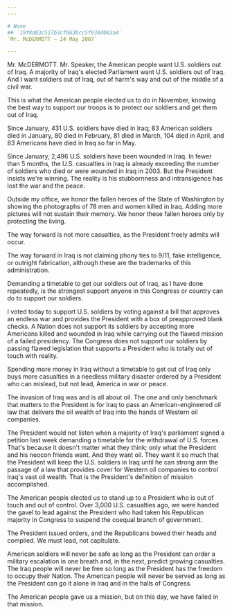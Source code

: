 ```yaml
---
---

# None
## `19f8d83c517b3cf063bcc5f938d083a4`
`Mr. McDERMOTT — 24 May 2007`

---
```



Mr. McDERMOTT. Mr. Speaker, the American people want U.S. soldiers 
out of Iraq. A majority of Iraq's elected Parliament want U.S. soldiers 
out of Iraq. And I want soldiers out of Iraq, out of harm's way and out 
of the middle of a civil war.

This is what the American people elected us to do in November, 
knowing the best way to support our troops is to protect our soldiers 
and get them out of Iraq.

Since January, 431 U.S. soldiers have died in Iraq; 83 American 
soldiers died in January, 80 died in February, 81 died in March, 104 
died in April, and 83 Americans have died in Iraq so far in May.

Since January, 2,496 U.S. soldiers have been wounded in Iraq. In 
fewer than 5 months, the U.S. casualties in Iraq is already exceeding 
the number of soldiers who died or were wounded in Iraq in 2003. But 
the President insists we're winning. The reality is his stubbornness 
and intransigence has lost the war and the peace.

Outside my office, we honor the fallen heroes of the State of 
Washington by showing the photographs of 78 men and women killed in 
Iraq. Adding more pictures will not sustain their memory. We honor 
these fallen heroes only by protecting the living.

The way forward is not more casualties, as the President freely 
admits will occur.

The way forward in Iraq is not claiming phony ties to 9/11, fake 
intelligence, or outright fabrication, although these are the 
trademarks of this administration.

Demanding a timetable to get our soldiers out of Iraq, as I have done 
repeatedly, is the strongest support anyone in this Congress or country 
can do to support our soldiers.

I voted today to support U.S. soldiers by voting against a bill that 
approves an endless war and provides the President with a box of 
preapproved blank checks. A Nation does not support its soldiers by 
accepting more Americans killed and wounded in Iraq while carrying out 
the flawed mission of a failed presidency. The Congress does not 
support our soldiers by passing flawed legislation that supports a 
President who is totally out of touch with reality.

Spending more money in Iraq without a timetable to get out of Iraq 
only buys more casualties in a needless military disaster ordered by a 
President who can mislead, but not lead, America in war or peace.

The invasion of Iraq was and is all about oil. The one and only 
benchmark that matters to the President is for Iraq to pass an 
American-engineered oil law that delivers the oil wealth of Iraq into 
the hands of Western oil companies.

The President would not listen when a majority of Iraq's parliament 
signed a petition last week demanding a timetable for the withdrawal of 
U.S. forces. That's because it doesn't matter what they think; only 
what the President and his neocon friends want. And they want oil. They 
want it so much that the President will keep the U.S. soldiers in Iraq 
until he can strong arm the passage of a law that provides cover for 
Western oil companies to control Iraq's vast oil wealth. That is the 
President's definition of mission accomplished.

The American people elected us to stand up to a President who is out 
of touch and out of control. Over 3,000 U.S. casualties ago, we were 
handed the gavel to lead against the President who had taken his 
Republican majority in Congress to suspend the coequal branch of 
government.

The President issued orders, and the Republicans bowed their heads 
and complied. We must lead, not capitulate.

American soldiers will never be safe as long as the President can 
order a military escalation in one breath and, in the next, predict 
growing casualties. The Iraq people will never be free so long as the 
President has the freedom to occupy their Nation. The American people 
will never be served as long as the President can go it alone in Iraq 
and in the halls of Congress.

The American people gave us a mission, but on this day, we have 
failed in that mission.